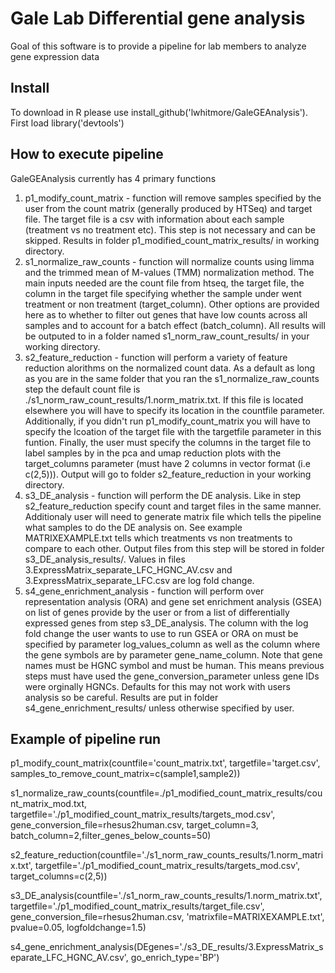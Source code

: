 
# Gale Lab Differential gene analysis

Goal of this software is to provide a pipeline for lab members to analyze gene expression data


## Install 
To download in R please use install_github('lwhitmore/GaleGEAnalysis').  First load library('devtools')

## How to execute pipeline
GaleGEAnalysis currently has 4 primary functions
1. p1_modify_count_matrix - function will remove samples specified by the user from the count matrix (generally produced by HTSeq) and target file.  The target file is a csv with information about each sample (treatment vs no treatment etc).  This step is not necessary and can be skipped. Results in folder p1_modified_count_matrix_results/ in working directory.
2. s1_normalize_raw_counts - function will normalize counts using limma and the trimmed mean of M-values (TMM)  normalization method.  The main inputs needed are the count file from htseq, the target file, the column in the target file specifying whether the sample under went treatment or non treatment (target_column).  Other options are provided here as to whether to filter out genes that have low counts across all samples and to account for a batch effect (batch_column).  All results will be outputed to in a folder named s1_norm_raw_count_results/ in your working directory.
3. s2_feature_reduction - function will perform a variety of feature reduction alorithms on the normalized count data. As a default as long as you are in the same folder that you ran the s1_normalize_raw_counts step the default count file is ./s1_norm_raw_count_results/1.norm_matrix.txt.  If this file is located elsewhere you will have to specify its location in the countfile parameter.  Additionally, if you didn't run p1_modify_count_matrix you will have to specify the lcoation of the target file with the targetfile parameter in this funtion.  Finally, the user must specify the columns in the target file to label samples by in the pca and umap reduction plots with the target_columns parameter (must have 2 columns in vector format (i.e c(2,5))). Output will go to folder s2_feature_reduction in your working directory.
4. s3_DE_analysis - function will perform the DE analysis.  Like in step s2_feature_reduction specify count and target files in the same manner.  Additionaly user will need to generate matrix file which tells the pipeline what samples to do the DE analysis on.  See example MATRIXEXAMPLE.txt tells which treatments vs non treatments to compare to each other. Output files from this step will be stored in folder s3_DE_analysis_results/. Values in files 3.ExpressMatrix_separate_LFC_HGNC_AV.csv and 3.ExpressMatrix_separate_LFC.csv are log fold change.  
5. s4_gene_enrichment_analysis - function will perform over representation analysis (ORA) and gene set enrichment analysis (GSEA) on list of genes provide by the user or from a list of differentially expressed genes from step s3_DE_analysis. The column with the log fold change the user wants to use to run GSEA or ORA on must be specified by parameter log_values_column as well as the column where the gene symbols are by parameter gene_name_column.  Note that gene names must be HGNC symbol and must be human.  This means previous steps must have used the gene_conversion_parameter unless gene IDs were orginally HGNCs.  Defaults for this may not work with users analysis so be careful.  Results are put in folder s4_gene_enrichment_results/ unless otherwise specified by user.

## Example of pipeline run
p1_modify_count_matrix(countfile='count_matrix.txt', targetfile='target.csv', samples_to_remove_count_matrix=c(sample1,sample2))

s1_normalize_raw_counts(countfile=./p1_modified_count_matrix_results/count_matrix_mod.txt, targetfile='./p1_modified_count_matrix_results/targets_mod.csv', gene_conversion_file=rhesus2human.csv, target_column=3, batch_column=2,filter_genes_below_counts=50)

s2_feature_reduction(countfile='./s1_norm_raw_counts_results/1.norm_matrix.txt', targetfile='./p1_modified_count_matrix_results/targets_mod.csv', target_columns=c(2,5))

s3_DE_analysis(countfile='./s1_norm_raw_counts_results/1.norm_matrix.txt', targetfile='./p1_modified_count_matrix_results/target_file.csv', gene_conversion_file=rhesus2human.csv,  'matrixfile=MATRIXEXAMPLE.txt', pvalue=0.05, logfoldchange=1.5)

s4_gene_enrichment_analysis(DEgenes='./s3_DE_results/3.ExpressMatrix_separate_LFC_HGNC_AV.csv',  go_enrich_type='BP')